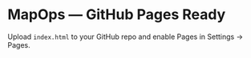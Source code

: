 # MapOps — GitHub Pages Ready

Upload `index.html` to your GitHub repo and enable Pages in Settings → Pages.
